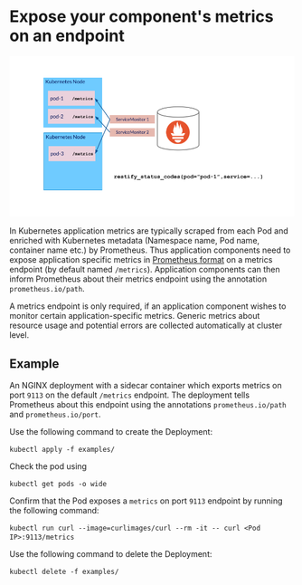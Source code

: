 # Expose your component's metrics on an endpoint

![Overview of Prometheus application scraping in Kubernetes](img/scraping.png)

In Kubernetes application metrics are typically scraped from each Pod and enriched with Kubernetes metadata (Namespace name, Pod name, container name etc.) by Prometheus. Thus application components need to expose application specific metrics in [Prometheus format](https://prometheus.io/docs/concepts/data_model/) on a metrics endpoint (by default named `/metrics`). Application components can then inform Prometheus about their metrics endpoint using the annotation `prometheus.io/path`.

A metrics endpoint is only required, if an application component wishes to monitor certain application-specific metrics. Generic metrics about resource usage and potential errors are collected automatically at cluster level.

## Example

An NGINX deployment with a sidecar container which exports metrics on port `9113` on the default `/metrics` endpoint. The deployment tells Prometheus about this endpoint using the annotations `prometheus.io/path` and `prometheus.io/port`.

Use the following command to create the Deployment:

```shell
kubectl apply -f examples/
```

Check the pod using

```shell
kubectl get pods -o wide
```

Confirm that the Pod exposes a `metrics` on port `9113` endpoint by running the following command:

```shell
kubectl run curl --image=curlimages/curl --rm -it -- curl <Pod IP>:9113/metrics
```

Use the following command to delete the Deployment:

```shell
kubectl delete -f examples/
```

